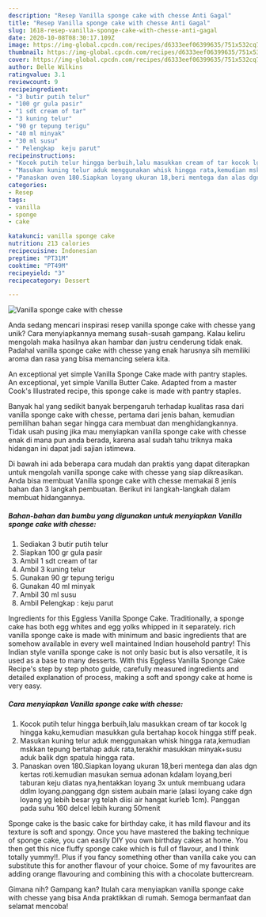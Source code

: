 ```yaml
---
description: "Resep Vanilla sponge cake with chesse Anti Gagal"
title: "Resep Vanilla sponge cake with chesse Anti Gagal"
slug: 1618-resep-vanilla-sponge-cake-with-chesse-anti-gagal
date: 2020-10-08T08:30:17.109Z
image: https://img-global.cpcdn.com/recipes/d6333eef06399635/751x532cq70/vanilla-sponge-cake-with-chesse-foto-resep-utama.jpg
thumbnail: https://img-global.cpcdn.com/recipes/d6333eef06399635/751x532cq70/vanilla-sponge-cake-with-chesse-foto-resep-utama.jpg
cover: https://img-global.cpcdn.com/recipes/d6333eef06399635/751x532cq70/vanilla-sponge-cake-with-chesse-foto-resep-utama.jpg
author: Belle Wilkins
ratingvalue: 3.1
reviewcount: 9
recipeingredient:
- "3 butir putih telur"
- "100 gr gula pasir"
- "1 sdt cream of tar"
- "3 kuning telur"
- "90 gr tepung terigu"
- "40 ml minyak"
- "30 ml susu"
- " Pelengkap  keju parut"
recipeinstructions:
- "Kocok putih telur hingga berbuih,lalu masukkan cream of tar kocok lg hingga kaku,kemudian masukkan gula bertahap kocok hingga stiff peak."
- "Masukan kuning telur aduk menggunakan whisk hingga rata,kemudian mskkan tepung bertahap aduk rata,terakhir masukkan minyak+susu aduk balik dgn spatula hingga rata."
- "Panaskan oven 180.Siapkan loyang ukuran 18,beri mentega dan alas dgn kertas roti.kemudian masukan semua adonan kdalam loyang,beri taburan keju diatas nya,hentakkan loyang 3x untuk membuang udara ddlm loyang.panggang dgn sistem aubain marie (alasi loyang cake dgn loyang yg lebih besar yg telah diisi air hangat kurleb 1cm). Panggan pada suhu 160 delcel lebih kurang 50menit"
categories:
- Resep
tags:
- vanilla
- sponge
- cake

katakunci: vanilla sponge cake 
nutrition: 213 calories
recipecuisine: Indonesian
preptime: "PT31M"
cooktime: "PT49M"
recipeyield: "3"
recipecategory: Dessert

---
```



![Vanilla sponge cake with chesse](https://img-global.cpcdn.com/recipes/d6333eef06399635/751x532cq70/vanilla-sponge-cake-with-chesse-foto-resep-utama.jpg)

Anda sedang mencari inspirasi resep vanilla sponge cake with chesse yang unik? Cara menyiapkannya memang susah-susah gampang. Kalau keliru mengolah maka hasilnya akan hambar dan justru cenderung tidak enak. Padahal vanilla sponge cake with chesse yang enak harusnya sih memiliki aroma dan rasa yang bisa memancing selera kita.

An exceptional yet simple Vanilla Sponge Cake made with pantry staples. An exceptional, yet simple Vanilla Butter Cake. Adapted from a master Cook&#39;s Illustrated recipe, this sponge cake is made with pantry staples.

Banyak hal yang sedikit banyak berpengaruh terhadap kualitas rasa dari vanilla sponge cake with chesse, pertama dari jenis bahan, kemudian pemilihan bahan segar hingga cara membuat dan menghidangkannya. Tidak usah pusing jika mau menyiapkan vanilla sponge cake with chesse enak di mana pun anda berada, karena asal sudah tahu triknya maka hidangan ini dapat jadi sajian istimewa.


Di bawah ini ada beberapa cara mudah dan praktis yang dapat diterapkan untuk mengolah vanilla sponge cake with chesse yang siap dikreasikan. Anda bisa membuat Vanilla sponge cake with chesse memakai 8 jenis bahan dan 3 langkah pembuatan. Berikut ini langkah-langkah dalam membuat hidangannya.

<!--inarticleads1-->

##### Bahan-bahan dan bumbu yang digunakan untuk menyiapkan Vanilla sponge cake with chesse:

1. Sediakan 3 butir putih telur
1. Siapkan 100 gr gula pasir
1. Ambil 1 sdt cream of tar
1. Ambil 3 kuning telur
1. Gunakan 90 gr tepung terigu
1. Gunakan 40 ml minyak
1. Ambil 30 ml susu
1. Ambil  Pelengkap : keju parut


Ingredients for this Eggless Vanilla Sponge Cake. Traditionally, a sponge cake has both egg whites and egg yolks whipped in it separately. rich vanilla sponge cake is made with minimum and basic ingredients that are somehow available in every well maintained Indian household pantry! This Indian style vanilla sponge cake is not only basic but is also versatile, it is used as a base to many desserts. With this Eggless Vanilla Sponge Cake Recipe&#39;s step by step photo guide, carefully measured ingredients and detailed explanation of process, making a soft and spongy cake at home is very easy. 

<!--inarticleads2-->

##### Cara menyiapkan Vanilla sponge cake with chesse:

1. Kocok putih telur hingga berbuih,lalu masukkan cream of tar kocok lg hingga kaku,kemudian masukkan gula bertahap kocok hingga stiff peak.
1. Masukan kuning telur aduk menggunakan whisk hingga rata,kemudian mskkan tepung bertahap aduk rata,terakhir masukkan minyak+susu aduk balik dgn spatula hingga rata.
1. Panaskan oven 180.Siapkan loyang ukuran 18,beri mentega dan alas dgn kertas roti.kemudian masukan semua adonan kdalam loyang,beri taburan keju diatas nya,hentakkan loyang 3x untuk membuang udara ddlm loyang.panggang dgn sistem aubain marie (alasi loyang cake dgn loyang yg lebih besar yg telah diisi air hangat kurleb 1cm). Panggan pada suhu 160 delcel lebih kurang 50menit


Sponge cake is the basic cake for birthday cake, it has mild flavour and its texture is soft and spongy. Once you have mastered the baking technique of sponge cake, you can easily DIY you own birthday cakes at home. You then get this nice fluffy sponge cake which is full of flavour, and I think totally yummy!!. Plus if you fancy something other than vanilla cake you can substitute this for another flavour of your choice. Some of my favourites are adding orange flavouring and combining this with a chocolate buttercream. 

Gimana nih? Gampang kan? Itulah cara menyiapkan vanilla sponge cake with chesse yang bisa Anda praktikkan di rumah. Semoga bermanfaat dan selamat mencoba!
